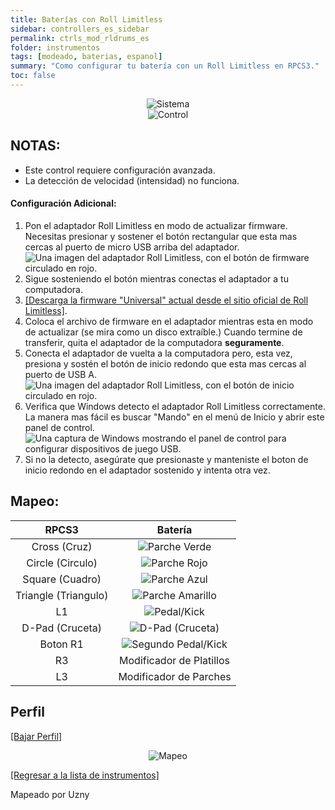```yaml
---
title: Baterías con Roll Limitless
sidebar: controllers_es_sidebar
permalink: ctrls_mod_rldrums_es
folder: instrumentos
tags: [modeado, baterias, espanol]
summary: "Como configurar tu batería con un Roll Limitless en RPCS3."
toc: false
---
```


<div align="center"> <img src="https://rb3pc.milohax.org/images/instruments/plat/midi.png" alt="Sistema" title="Sistema"></div>

<div align="center"> <img src="https://rb3pc.milohax.org/images/instruments/cont/rolllimitlesscontroller.png" alt="Control" title="Control"></div>

## NOTAS:

* Este control requiere configuración avanzada.
* La detección de velocidad (intensidad) no funciona.

#### Configuración Adicional:
1. Pon el adaptador Roll Limitless en modo de actualizar firmware. Necesitas presionar y sostener el botón rectangular que esta mas cercas al puerto de micro USB arriba del adaptador.  
![Una imagen del adaptador Roll Limitless, con el botón de firmware circulado en rojo.](https://rb3pc.milohax.org/images/instruments/xtra/rolllimitless/fwbutton.png "Botón de firmware Roll Limitless")
2. Sigue sosteniendo el botón mientras conectas el adaptador a tu computadora.
3. [[Descarga la firmware "Universal" actual desde el sitio oficial de Roll Limitless]](https://rolllimitless.com/firmwares/).
4. Coloca el archivo de firmware en el adaptador mientras esta en modo de actualizar (se mira como un disco extraíble.) Cuando termine de transferir, quita el adaptador de la computadora **seguramente**.
5. Conecta el adaptador de vuelta a la computadora pero, esta vez, presiona y sostén el botón de inicio redondo que esta mas cercas al puerto de USB A.  
![Una imagen del adaptador Roll Limitless, con el botón de inicio circulado en rojo.](https://rb3pc.milohax.org/images/instruments/xtra/rolllimitless/startbutton.png "Botón de inicio Roll Limitless")
6. Verifica que Windows detecto el adaptador Roll Limitless correctamente. La manera mas fácil es buscar "Mando" en el menú de Inicio y abrir este panel de control.  
![Una captura de Windows mostrando el panel de control para configurar dispositivos de juego USB.](https://rb3pc.milohax.org/images/instruments/xtra/gen/joycpl_es.png "Configurar dispositivos de juego USB")
7. Si no la detecto, asegúrate que presionaste y manteniste el boton de inicio redondo en el adaptador sostenido y intenta otra vez.

## Mapeo:

| **RPCS3** | **Batería** |
|:---------:|:---------------:|
| Cross (Cruz) | ![Parche Verde](https://rb3pc.milohax.org/images/btns/drms/rb/gp.png "Parche Verde") |
| Circle (Circulo) | ![Parche Rojo](https://rb3pc.milohax.org/images/btns/drms/rb/rp.png "Parche Rojo") |
| Square (Cuadro) | ![Parche Azul](https://rb3pc.milohax.org/images/btns/drms/rb/bp.png "Parche Azul") |
| Triangle (Triangulo) | ![Parche Amarillo](https://rb3pc.milohax.org/images/btns/drms/rb/yp.png "Parche Amarillo") |
| L1 | ![Pedal/Kick](https://rb3pc.milohax.org/images/btns/drms/rb/kp.png "Pedal/Kick") |
| D-Pad (Cruceta) | ![D-Pad (Cruceta)](https://rb3pc.milohax.org/images/btns/ctrls/xbox/dp.png "D-Pad (Cruceta)") |
| Boton R1 | ![Segundo Pedal/Kick](https://rb3pc.milohax.org/images/btns/drms/rb/kp.png "Segundo Pedal/Kick") |
| R3 | Modificador de Platillos |
| L3 | Modificador de Parches |

## Perfil

[[Bajar Perfil]](https://github.com/hmxmilohax/rb3-pc/raw/refs/heads/main/downloads/instrument-repo/Roll%20Limitless%20Drums.7z)

<div align="center"> <img src="https://rb3pc.milohax.org/images/instruments/maps/drmsps3rlmapping.png" alt="Mapeo" title="Mapeo"></div>

[[Regresar a la lista de instrumentos]](https://rb3pc.milohax.org/ctrls_es#lista-de-instrumentos)

Mapeado por Uzny
